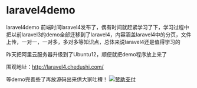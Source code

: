 laravel4demo
============

laravel4demo
前端时间laravel4发布了，偶有时间就赶紧学习了下，学习过程中把以前laravel3的demo全部迁移到了laravel4，内容涵盖laravel4中的分页，文件上传，一对一，一对多，多对多等知识点，总体来说laravel4还是值得学习的

昨天把阿里云服务器升级到了Ubuntu12，顺便就把demo程序放上来了

围观地址：http://laravel4.chedushi.com/

等demo完善些了再放源码出来供大家吐槽！
<a href="https://me.alipay.com/tenking" target="_blank"><img alt="赞助支付" src="http://blog.chedushi.com/wp-content/uploads/2013/06/pay.png"></a>
